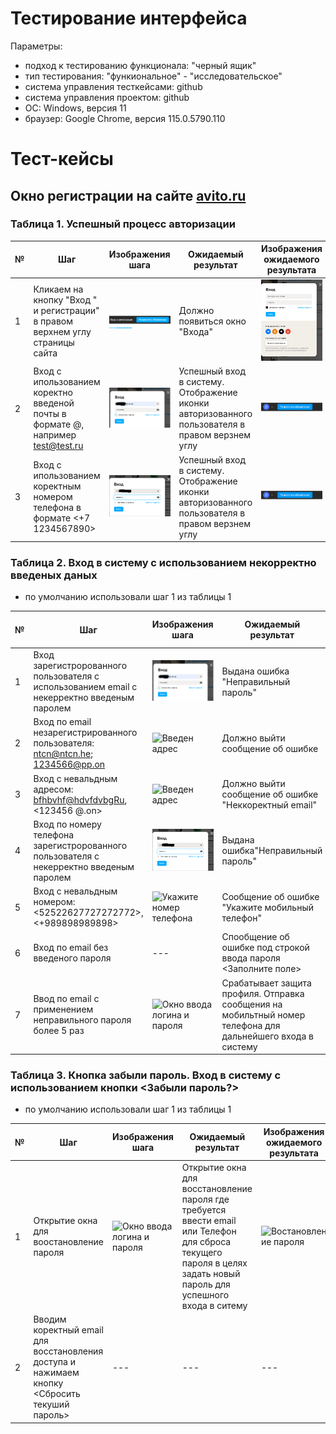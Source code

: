 # Тестирование интерфейса

Параметры:

* подход к тестированию функционала: "черный ящик"
* тип тестирования: "функиональное" - "исследовательское"
* система управления тесткейсами: github
* система управления проектом: github
* ОС: Windows, версия 11
* браузер: Google Chrome, версия 115.0.5790.110

# Тест-кейсы

## Окно регистрации на сайте [avito.ru](avito.ru) 

### Таблица 1. Успешный процесс авторизации

| № | Шаг |  Изображения шага | Ожидаемый результат | Изображения ожидаемого результата |
| --- | --- | --- | --- | --- |
| 1 | Кликаем на кнопку "Вход " и регистрации" в правом верхнем углу страницы сайта | ![Изображение 1](../assets/login-web/T1_1.png)| Должно появиться окно "Входа" | ![Окно входа](../assets/login-web/T1_2.png)| 
| 2 |Вход с ипользованием коректно введеной почты в формате <login>@<domain>, например test@test.ru | ![Коректно введеная почта и пароль](../assets/login-web/T2_1.png) | Успешный вход в систему. Отображение иконки авторизованного пользователя в правом верзнем углу | ![Коректно введеная почта и пароль](../assets/login-web/T2_2.png)|
| 3 | Вход с ипользованием коректным номером телефона в формате <+7 1234567890>| ![Коректно введены номер телефона и пароль](../assets/login-web/T3_1.png) | Успешный вход в систему. Отображение иконки авторизованного пользователя в правом верзнем углу | ![Коректно введены номер телефона и пароль](../assets/login-web/T2_2.png)|

### Таблица 2. Вход в систему с использованием некорректно введеных даных
* по умолчанию использовали шаг 1 из таблицы 1

| № | Шаг |  Изображения шага | Ожидаемый результат | Изображения ожидаемого результата |
| --- | --- | --- | --- | --- |
| 1 | Вход зарегистророванного пользователя с использованием email c некерректно введеным паролем  | ![Некорректно введеный пароль](../assets/login-web/T2_1.png) | Выдана ошибка "Неправильный пароль"| !["Неправльный пароль"](../assets/login-web/Ш1_3.png) |
| 2 | Вход по email незарегистрированного пользователя: <ntcn@ntcn.he>; <1234566@pp.on> | ![Введен адрес](../assets/login-web/Ш1_1.png) | Должно выйти сообщение об ошибке | ![Сообщение об ошибке](../assets/login-web/Ш1_2.png) |
| 3 | Вход с невальдным адресом: <bfhbvhf@hdvfdvbgRu>, <123456 @.on>|![Введен адрес](../assets/login-web/Ш1_4.png) | Должно выйти сообщение об ошибке "Неккоректный email"  | ![Сообщение об ошибке "Неккоректный email" ](../assets/login-web/Ш1_5.png)|
| 4 | Вход по номеру телефона зарегистророванного пользователя с некерректно введеным паролем | ![С некерректно введеным паролем](../assets/login-web/T3_1.png) | Выдана ошибка"Неправильный пароль" |![С некерректно введеным паролем](../assets/login-web/Ш1_6.png)|
| 5 | Вход с невальдным номером: <52522627727272772>, <+989898989898> | ![Укажите номер телефона](../assets/login-web/Ш1_7.png) | Сообщение об ошибке "Укажите мобильный телефон"| ![Укажите мобильный телефон](../assets/login-web/Ш1_8.png) |
| 6 | Вход по email без введеного пароля | --- | Спообщение об ошибке под строкой ввода пароля <Заполните поле> | ![Заполните поле](../assets/login-web/Ш1_9.png) |
| 7 | Ввод по email с применением неправильного пароля более 5 раз | ![Окно ввода логина и пароля](../assets/login-web/Ш1_11.png)| Срабатывает защита профиля. Отправка сообщения на мобильтный номер телефона для дальнейшего входа в систему| ![Окно информации](../assets/login-web/Ш1_10.png) |

### Таблица 3. Кнопка забыли пароль. Вход в систему с использованием кнопки <Забыли пароль?>
* по умолчанию использовали шаг 1 из таблицы 1

| № | Шаг |  Изображения шага | Ожидаемый результат | Изображения ожидаемого результата |
| --- | --- | --- | --- | --- |
| 1 | Открытие окна для воостановление пароля| ![Окно ввода логина и пароля](../assets/login-web/Ш2_1.png) | Открытие окна для восстановление пароля где требуется ввести email или Телефон для сброса текущего пароля в целях задать новый пароль для успешного входа в ситему| ![Востановление пароля](../assets/login-web/Ш2_2.png)|
| 2 | Вводим коректный email для восстановления доступа и нажимаем кнопку <Сбросить текуший пароль>| --- | --- | --- |
